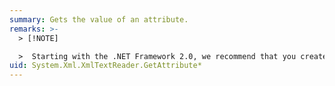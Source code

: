 ```yaml
---
summary: Gets the value of an attribute.
remarks: >-
  > [!NOTE]

  >  Starting with the .NET Framework 2.0, we recommend that you create <xref:System.Xml.XmlReader> instances by using the <xref:System.Xml.XmlReader.Create%2A?displayProperty=fullName> method to take advantage of new functionality.
uid: System.Xml.XmlTextReader.GetAttribute*
---
```

